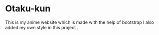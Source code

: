 # Otaku-kun
This is my anime website which is made with the help of bootstrap 
I also added my own style in this project .
